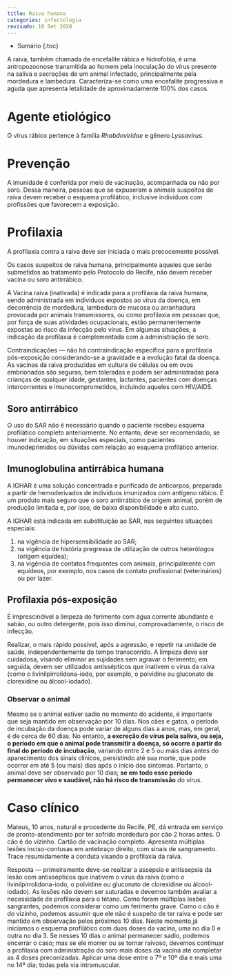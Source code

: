 ```yaml
---
title: Raiva humana
categories: infectologia
revisado: 10 Set 2020
---
```


* Sumário
{:toc}

A raiva, também chamada de encefalite rábica e hidrofobia, é uma antropozoonose transmitida ao homem pela inoculação do vírus presente na saliva e secreções de um animal infectado, principalmente pela mordedura e lambedura. Caracteriza-se como uma encefalite progressiva e aguda que apresenta letalidade de aproximadamente 100% dos casos.

# Agente etiológico

O vírus rábico pertence à família *Rhabdoviridae* e gênero *Lyssavirus*.



# Prevenção

A imunidade é conferida por meio de vacinação, acompanhada ou não por soro. Dessa maneira, pessoas que se expuseram a animais suspeitos de raiva devem receber o esquema profilático, inclusive indivíduos com profissões que favorecem a exposição.



# Profilaxia

A profilaxia contra a raiva deve ser iniciada o mais precocemente possível.

<span class='alert'>
Os casos suspeitos de raiva humana, principalmente aqueles que serão submetidos ao tratamento
pelo Protocolo do Recife, não devem receber vacina ou soro antirrábico.
</span>

A Vacina raiva (inativada) é indicada para a profilaxia da raiva humana, sendo administrada em indivíduos expostos ao vírus da doença, em decorrência de mordedura, lambedura de mucosa ou arranhadura provocada por animais transmissores, ou como profilaxia em pessoas que, por força de suas atividades
ocupacionais, estão permanentemente expostas ao risco da infecção pelo vírus.
Em algumas situações, a indicação da profilaxia é complementada com a administração de soro.

Contraindicações — não há contraindicação específica para a profilaxia pós-exposição considerando-se a gravidade e a evolução fatal da doença. As vacinas da raiva produzidas em cultura de células ou em ovos embrionados são seguras, bem toleradas e podem ser administradas para crianças de qualquer idade, gestantes, lactantes, pacientes com doenças intercorrentes e imunocomprometidos, incluindo aqueles com HIV/AIDS.

## Soro antirrábico

O uso do SAR não é necessário quando o paciente recebeu esquema profilático completo anteriormente. No entanto, deve ser recomendado, se houver indicação, em situações especiais, como pacientes
imunodeprimidos ou dúvidas com relação ao esquema profilático anterior.

## Imunoglobulina antirrábica humana

A IGHAR é uma solução concentrada e purificada de anticorpos, preparada a partir de hemoderivados de indivíduos imunizados com antígeno rábico. É um produto mais seguro que o soro antirrábico de origem animal, porém de produção limitada e, por isso, de baixa disponibilidade e alto custo.

A IGHAR está indicada em substituição ao SAR, nas seguintes situações especiais:

1. na vigência de hipersensibilidade ao SAR;
2. na vigência de história pregressa de utilização de outros heterólogos (origem equídea);
3. na vigência de contatos frequentes com animais, principalmente com equídeos, por exemplo, nos casos de contato profissional (veterinários) ou por lazer.

## Profilaxia pós-exposição

É imprescindível a limpeza do ferimento com água corrente abundante e sabão, ou outro detergente, pois isso diminui, comprovadamente, o risco de infecção.

Realizar, o mais rápido possível, após a agressão, e repetir na unidade de saúde, independentemente do tempo transcorrido. A limpeza deve ser cuidadosa, visando eliminar as sujidades sem agravar o ferimento; em seguida, devem ser utilizados antissépticos que inativem o vírus da raiva (como o livinilpirrolidona-iodo, por exemplo, o polvidine ou gluconato de clorexidine ou álcool-iodado).

### Observar o animal 

Mesmo se o animal estiver sadio no  momento do acidente, é importante que seja mantido em observação por 10 dias. Nos cães e gatos, o período de incubação da doença pode variar de alguns dias a anos, mas, em geral, é de cerca de 60 dias. No entanto, **a excreção de vírus pela saliva, ou seja, o período em que o animal pode transmitir a doença, só ocorre a partir do final do período de incubação**, variando entre 2 e 5 ou mais dias antes do aparecimento dos sinais clínicos, persistindo até sua morte, que pode ocorrer em até 5 (ou mais) dias após o início dos sintomas. Portanto, o animal deve ser observado por 10 dias; **se em todo esse período permanecer vivo e saudável, não há risco de transmissão** do vírus.

# Caso clínico

Mateus, 10 anos, natural e procedente do Recife, PE, dá entrada em serviço de pronto-atendimento por ter sofrido mordedura por cão 2 horas antes. O cão é do vizinho. Cartão de vacinação completo. Apresenta múltiplas lesões inciso-contusas em antebraço direito, com sinais de sangramento. Trace resumidamente a conduta visando a profilaxia da raiva. 

Resposta — primeiramente deve-se realizar a assepsia e antissepsia da lesão com antissépticos que inativem o vírus da raiva (como o livinilpirrolidona-iodo, o polvidine ou gluconato de clorexidine ou álcool-iodado). As lesões não devem ser suturadas e devemos também avaliar a necessidade de profilaxia para o tétano. Como foram múltiplas lesões sangrantes, podemos considerar como um ferimento grave. Como o cão é do vizinho, podemos assumir que ele não é suspeito de ter raiva e pode ser mantido em observação pelos próximos 10 dias. Neste momento,já iniciamos o esquema profilático com duas doses da vacina, uma no dia 0 e outra no dia 3. Se nesses 10 dias o animal permanecer sadio, podemos encerrar o caso; mas se ele morrer ou se tornar raivoso, devemos continuar a profilaxia com administração do soro mais doses da vacina até completar as 4 doses preconizadas. Aplicar uma dose entre o 7º e 10º dia e mais uma no 14º dia; todas pela via intramuscular.
